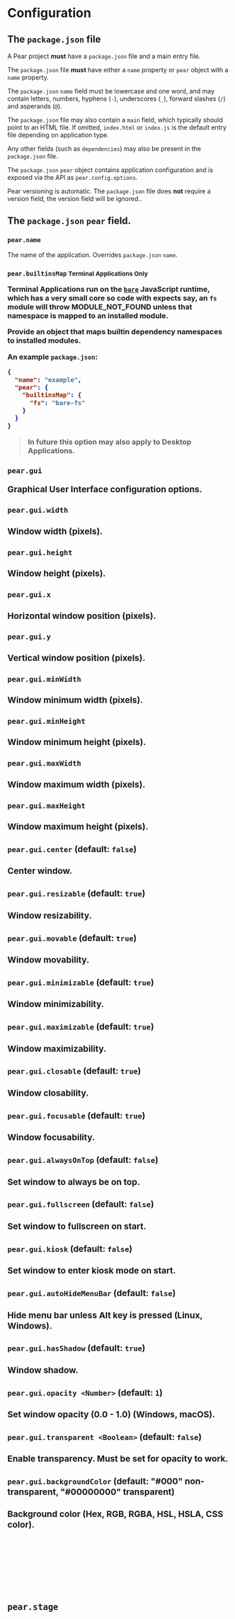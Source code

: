 # Configuration

## The `package.json` file

A Pear project **must** have a `package.json` file and a main entry file.

The `package.json` file **must** have either a `name` property or `pear` object with a `name` property.

The `package.json` `name` field must be lowercase and one word, and may contain letters, numbers, hyphens (`-`), underscores (`_`), forward slashes (`/`) and asperands (`@`).

The `package.json` file may also contain a `main` field, which typically should point to an HTML file. If omitted, `index.html` or `index.js` is the default entry file depending on application type.

Any other fields (such as `dependencies`) may also be present in the `package.json` file.

The `package.json` `pear` object contains application configuration and is exposed via the API as `pear.config.options`.

Pear versioning is automatic. The `package.json` file does **not** require a version field, the version field will be ignored..

## The `package.json` `pear` field.

### `pear.name` <String>

The name of the application. Overrides `package.json` `name`.

### `pear.builtinsMap` <Object> <small>Terminal Applications Only</small>

Terminal Applications run on the [`bare`](https://github.com/holepunchto/bare) JavaScript runtime,
which has a very small core so code with expects say, an `fs` module will throw MODULE_NOT_FOUND
unless that namespace is mapped to an installed module.

Provide an object that maps builtin dependency namespaces to installed modules.

An example `package.json`:

```json
{
  "name": "example",
  "pear": {
    "builtinsMap": {
      "fs": "bare-fs"
    }
  }
}
```

> In future this option may also apply to Desktop Applications.

### `pear.gui` <Object>

Graphical User Interface configuration options.

#### `pear.gui.width` <Number>

Window width (pixels).

#### `pear.gui.height` <Number>

Window height (pixels).

#### `pear.gui.x` <Number>

Horizontal window position (pixels).

#### `pear.gui.y` <Number>

Vertical window position (pixels).

#### `pear.gui.minWidth` <Number>

Window minimum width (pixels).

#### `pear.gui.minHeight` <Number>

Window minimum height (pixels).

#### `pear.gui.maxWidth` <Number>

Window maximum width (pixels).

#### `pear.gui.maxHeight` <Number>

Window maximum height (pixels).

#### `pear.gui.center` <Boolean> (default: `false`)

Center window.

#### `pear.gui.resizable` <Boolean> (default: `true`)

Window resizability.

#### `pear.gui.movable` <Boolean> (default: `true`)

Window movability.

#### `pear.gui.minimizable` <Boolean> (default: `true`)

Window minimizability.

#### `pear.gui.maximizable` <Boolean> (default: `true`)

Window maximizability.

#### `pear.gui.closable` <Boolean> (default: `true`)

Window closability.

#### `pear.gui.focusable` <Boolean> (default: `true`)

Window focusability.

#### `pear.gui.alwaysOnTop` <Boolean> (default: `false`)

Set window to always be on top.

#### `pear.gui.fullscreen` <Boolean> (default: `false`)

Set window to fullscreen on start.

#### `pear.gui.kiosk` <Boolean> (default: `false`)

Set window to enter kiosk mode on start.

#### `pear.gui.autoHideMenuBar` <Boolean> (default: `false`)

Hide menu bar unless Alt key is pressed (Linux, Windows).

#### `pear.gui.hasShadow` <Boolean> (default: `true`)

Window shadow.

#### `pear.gui.opacity <Number>` (default: `1`)

Set window opacity (0.0 - 1.0) (Windows, macOS).

#### `pear.gui.transparent <Boolean>` (default: `false`)

Enable transparency. Must be set for opacity to work.

#### `pear.gui.backgroundColor` <String> (default: "#000" non-transparent, "#00000000" transparent)

Background color (Hex, RGB, RGBA, HSL, HSLA, CSS color).

### `pear.stage` <Object>

Staging configuration options.

#### `pear.stage.entrypoints` <Array>

An array of entrypoints as staging start-points in addition to (deduped) main entry point.

#### `pear.stage.ignore` <Array>

An array of file paths to ignore relative to `package.json` file.

### `pear.watch`

File watching configuration options.

#### `pear.watch.reload.page` <String> (default: `"refresh"`)

String may be:

* `"refresh"`
* `"live"`

When set to refresh, a file change leads to the entire application refreshing.

When set to `live` HTML, CSS and media are dynamically reloaded. JS modules can be dynamically
reloaded and passed to the `pear.updates` API listener for hot-reloading.

